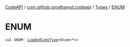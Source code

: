 [CodeAPI](../../index.md) / [com.github.jonathanxd.codeapi](../index.md) / [Types](index.md) / [ENUM](.)

# ENUM

`val ENUM: `[`LoadedCodeType`](../../com.github.jonathanxd.codeapi.type/-loaded-code-type/index.md)`<Enum<*>>`